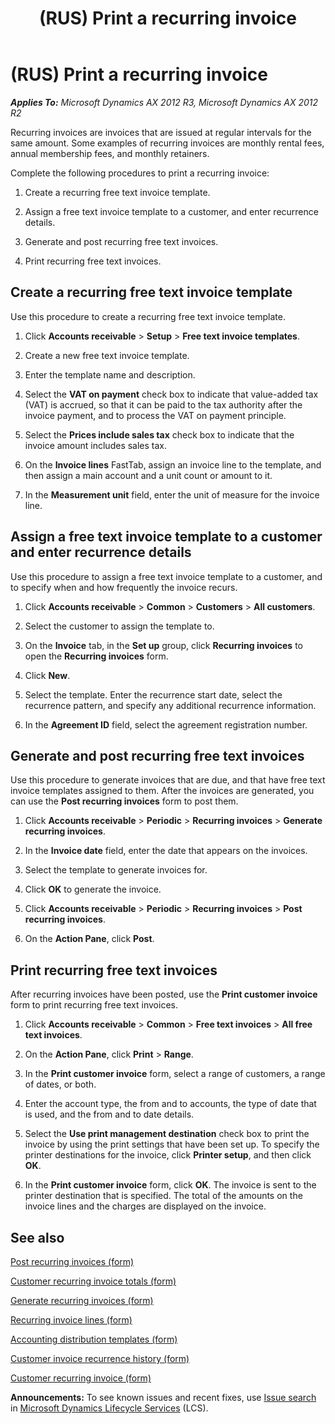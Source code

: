 ﻿---
title: (RUS) Print a recurring invoice
TOCTitle: (RUS) Print a recurring invoice
ms:assetid: 260017fe-14f1-4df0-b51b-7294ca0ee634
ms:mtpsurl: https://technet.microsoft.com/en-us/library/JJ733190(v=AX.60)
ms:contentKeyID: 49685158
ms.date: 04/18/2014
mtps_version: v=AX.60
f1_keywords:
- Print
- invoice
- recurring
- (RUS)
- Russia
---

# (RUS) Print a recurring invoice 


_**Applies To:** Microsoft Dynamics AX 2012 R3, Microsoft Dynamics AX 2012 R2_

Recurring invoices are invoices that are issued at regular intervals for the same amount. Some examples of recurring invoices are monthly rental fees, annual membership fees, and monthly retainers.

Complete the following procedures to print a recurring invoice:

1.  Create a recurring free text invoice template.

2.  Assign a free text invoice template to a customer, and enter recurrence details.

3.  Generate and post recurring free text invoices.

4.  Print recurring free text invoices.

## Create a recurring free text invoice template

Use this procedure to create a recurring free text invoice template.

1.  Click **Accounts receivable** \> **Setup** \> **Free text invoice templates**.

2.  Create a new free text invoice template.

3.  Enter the template name and description.

4.  Select the **VAT on payment** check box to indicate that value-added tax (VAT) is accrued, so that it can be paid to the tax authority after the invoice payment, and to process the VAT on payment principle.

5.  Select the **Prices include sales tax** check box to indicate that the invoice amount includes sales tax.

6.  On the **Invoice lines** FastTab, assign an invoice line to the template, and then assign a main account and a unit count or amount to it.

7.  In the **Measurement unit** field, enter the unit of measure for the invoice line.

## Assign a free text invoice template to a customer and enter recurrence details

Use this procedure to assign a free text invoice template to a customer, and to specify when and how frequently the invoice recurs.

1.  Click **Accounts receivable** \> **Common** \> **Customers** \> **All customers**.

2.  Select the customer to assign the template to.

3.  On the **Invoice** tab, in the **Set up** group, click **Recurring invoices** to open the **Recurring invoices** form.

4.  Click **New**.

5.  Select the template. Enter the recurrence start date, select the recurrence pattern, and specify any additional recurrence information.

6.  In the **Agreement ID** field, select the agreement registration number.

## Generate and post recurring free text invoices

Use this procedure to generate invoices that are due, and that have free text invoice templates assigned to them. After the invoices are generated, you can use the **Post recurring invoices** form to post them.

1.  Click **Accounts receivable** \> **Periodic** \> **Recurring invoices** \> **Generate recurring invoices**.

2.  In the **Invoice date** field, enter the date that appears on the invoices.

3.  Select the template to generate invoices for.

4.  Click **OK** to generate the invoice.

5.  Click **Accounts receivable** \> **Periodic** \> **Recurring invoices** \> **Post recurring invoices**.

6.  On the **Action Pane**, click **Post**.

## Print recurring free text invoices

After recurring invoices have been posted, use the **Print customer invoice** form to print recurring free text invoices.

1.  Click **Accounts receivable** \> **Common** \> **Free text invoices** \> **All free text invoices**.

2.  On the **Action Pane**, click **Print** \> **Range**.

3.  In the **Print customer invoice** form, select a range of customers, a range of dates, or both.

4.  Enter the account type, the from and to accounts, the type of date that is used, and the from and to date details.

5.  Select the **Use print management destination** check box to print the invoice by using the print settings that have been set up. To specify the printer destinations for the invoice, click **Printer setup**, and then click **OK**.

6.  In the **Print customer invoice** form, click **OK**. The invoice is sent to the printer destination that is specified. The total of the amounts on the invoice lines and the charges are displayed on the invoice.

## See also

[Post recurring invoices (form)](https://technet.microsoft.com/en-us/library/hh242255\(v=ax.60\))

[Customer recurring invoice totals (form)](https://technet.microsoft.com/en-us/library/hh209605\(v=ax.60\))

[Generate recurring invoices (form)](https://technet.microsoft.com/en-us/library/hh227533\(v=ax.60\))

[Recurring invoice lines (form)](https://technet.microsoft.com/en-us/library/hh242234\(v=ax.60\))

[Accounting distribution templates (form)](https://technet.microsoft.com/en-us/library/hh209574\(v=ax.60\))

[Customer invoice recurrence history (form)](https://technet.microsoft.com/en-us/library/hh209441\(v=ax.60\))

[Customer recurring invoice (form)](https://technet.microsoft.com/en-us/library/hh209471\(v=ax.60\))

  
**Announcements:** To see known issues and recent fixes, use [Issue search](http://go.microsoft.com/fwlink/?linkid=389258) in [Microsoft Dynamics Lifecycle Services](http://go.microsoft.com/fwlink/?linkid=306505) (LCS).

